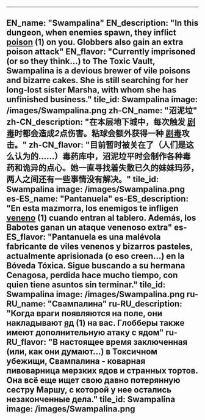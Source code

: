 ---

EN_name: "Swampalina"
EN_description: "In this dungeon, when enemies spawn, they inflict  <u>poison</u> (1) on you. Globbers also gain an extra poison attack"
EN_flavor: "Currently imprisoned (or so they think...) to The Toxic Vault, Swampalina is a devious brewer of vile poisons and bizarre cakes. She is still searching for her long-lost sister Marsha, with whom she has unfinished business."
tile_id: Swampalina
image: /images/Swampalina.png
zh-CN_name: "沼泥垃"
zh-CN_description: "在本层地下城中，每次触发 <u>剧毒</u>时都会造成*2*点伤害。粘球会额外获得一种 <u>剧毒</u>攻击。"
zh-CN_flavor: "目前暂时被关在了（人们是这么认为的……）毒药库中，沼泥垃平时会制作各种毒药和诡异的点心。她一直寻找着失散已久的妹妹玛莎，两人之间还有一些事情没有解决。"
tile_id: Swampalina
image: /images/Swampalina.png
es-ES_name: "Pantanuela"
es-ES_description: "En esta mazmorra, los enemigos te infligen  <u>veneno</u> (1) cuando entran al tablero. Además, los Babotes ganan un ataque venenoso extra"
es-ES_flavor: "Pantanuela es una malévola fabricante de viles venenos y bizarros pasteles, actualmente aprisionada (o eso creen...) en la Bóveda Tóxica. Sigue buscando a su hermana Cenagosa, perdida hace mucho tiempo, con quien tiene asuntos sin terminar."
tile_id: Swampalina
image: /images/Swampalina.png
ru-RU_name: "Свампалина"
ru-RU_description: "Когда враги появляются на поле, они накладывают  <u>яд</u> (1) на вас. Глобберы также имеют дополнительную атаку с ядом"
ru-RU_flavor: "В настоящее время заключенная (или, как они думают...) в Токсичном убежищи, Свампалина - коварная пивоварница мерзких ядов и странных тортов. Она всё еще ищет свою давно потерянную сестру Маршу, с которой у нее остались незаконченные дела."
tile_id: Swampalina
image: /images/Swampalina.png
---